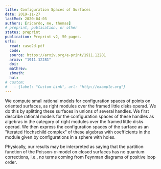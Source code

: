 ```yaml
---
title: Configuration Spaces of Surfaces
date: 2019-11-27
lastMod: 2020-04-03
authors: [ricardo, me, thomas]
# preprint, publication, or other
status: preprint
publication: Preprint v2, 50 pages.
urls:
  read: case2d.pdf
  code:
  source: https://arxiv.org/e-print/1911.12281
  arxiv: "1911.12281"
  doi:
  mathrev:
  zbmath:
  hal:
# custom:
#   - {label: "Custom Link", url: "http://example.org"}
---
```


We compute small rational models for configuration spaces of points on oriented surfaces, as right modules over the framed little disks operad. We do this by splitting these surfaces in unions of several handles. We first describe rational models for the configuration spaces of these handles as algebras in the category of right modules over the framed little disks operad. We then express the configuration spaces of the surface as an "iterated Hochschild complex" of these algebras with coefficients in the module given by configurations in a sphere with holes.

Physically, our results may be interpreted as saying that the partition function of the Poisson-$\sigma$-model on closed surfaces has no quantum corrections, i.e., no terms coming from Feynman diagrams of positive loop order.
